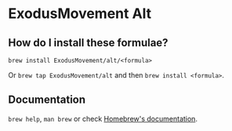 # ExodusMovement Alt

## How do I install these formulae?

`brew install ExodusMovement/alt/<formula>`

Or `brew tap ExodusMovement/alt` and then `brew install <formula>`.

## Documentation

`brew help`, `man brew` or check [Homebrew's documentation](https://docs.brew.sh).
